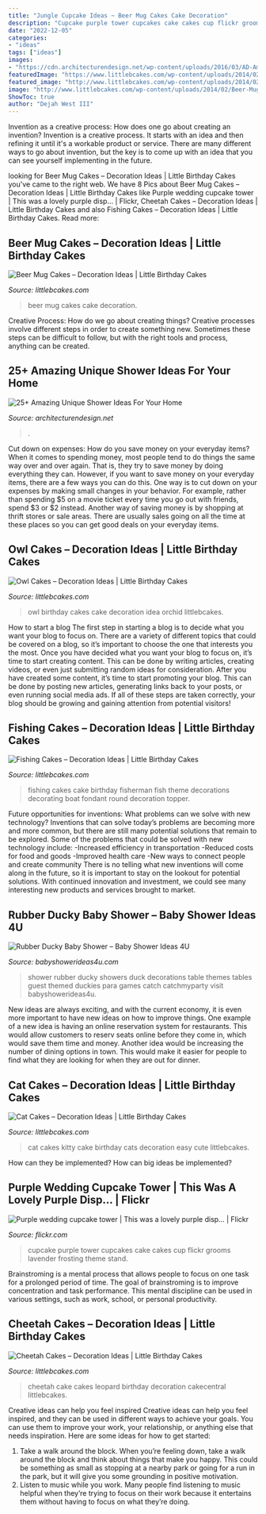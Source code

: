 ```yaml
---
title: "Jungle Cupcake Ideas ~ Beer Mug Cakes Cake Decoration"
description: "Cupcake purple tower cupcakes cake cakes cup flickr grooms lavender frosting theme stand"
date: "2022-12-05"
categories:
- "ideas"
tags: ["ideas"]
images:
- "https://cdn.architecturendesign.net/wp-content/uploads/2016/03/AD-Amazing-Unique-Shower-Ideas-For-Your-Home-07.jpg"
featuredImage: "https://www.littlebcakes.com/wp-content/uploads/2014/02/Cheetah-Cakes-Pictures.jpg"
featured_image: "http://www.littlebcakes.com/wp-content/uploads/2014/02/Beer-Mug-Cakes-993x1024.jpg"
image: "http://www.littlebcakes.com/wp-content/uploads/2014/02/Beer-Mug-Cakes-993x1024.jpg"
ShowToc: true
author: "Dejah West III"
---
```



Invention as a creative process: How does one go about creating an invention?
Invention is a creative process. It starts with an idea and then refining it until it's a workable product or service. There are many different ways to go about invention, but the key is to come up with an idea that you can see yourself implementing in the future.

	

		
looking for Beer Mug Cakes – Decoration Ideas | Little Birthday Cakes you've came to the right web. We have 8 Pics about Beer Mug Cakes – Decoration Ideas | Little Birthday Cakes like Purple wedding cupcake tower | This was a lovely purple disp… | Flickr, Cheetah Cakes – Decoration Ideas | Little Birthday Cakes and also Fishing Cakes – Decoration Ideas | Little Birthday Cakes. Read more:
		
    
## Beer Mug Cakes – Decoration Ideas | Little Birthday Cakes

<img loading=lazy src="http://www.littlebcakes.com/wp-content/uploads/2014/02/Beer-Mug-Cakes-993x1024.jpg" onerror="this.onerror=null;this.src='https://tse4.mm.bing.net/th?id=OIP.McUVRECREx_0JR_V0CrydgHaHo&amp;pid=15.1';" alt="Beer Mug Cakes – Decoration Ideas | Little Birthday Cakes">

_Source: littlebcakes.com_

>beer mug cakes cake decoration. 

	

Creative Process: How do we go about creating things?
Creative processes involve different steps in order to create something new. Sometimes these steps can be difficult to follow, but with the right tools and process, anything can be created.

    
## 25+ Amazing Unique Shower Ideas For Your Home

<img loading=lazy src="https://cdn.architecturendesign.net/wp-content/uploads/2016/03/AD-Amazing-Unique-Shower-Ideas-For-Your-Home-07.jpg" onerror="this.onerror=null;this.src='https://tse1.mm.bing.net/th?id=OIP.nbiiUnqxj8Pryvd9b0jKzQHaLJ&amp;pid=15.1';" alt="25+ Amazing Unique Shower Ideas For Your Home">

_Source: architecturendesign.net_

>. 

	

Cut down on expenses: How do you save money on your everyday items?
When it comes to spending money, most people tend to do things the same way over and over again. That is, they try to save money by doing everything they can. However, if you want to save money on your everyday items, there are a few ways you can do this. One way is to cut down on your expenses by making small changes in your behavior. For example, rather than spending $5 on a movie ticket every time you go out with friends, spend $3 or $2 instead. Another way of saving money is by shopping at thrift stores or sale areas. There are usually sales going on all the time at these places so you can get good deals on your everyday items.

    
## Owl Cakes – Decoration Ideas | Little Birthday Cakes

<img loading=lazy src="http://www.littlebcakes.com/wp-content/uploads/2013/08/Owl-Birthday-Cake-Ideas.jpg" onerror="this.onerror=null;this.src='https://tse4.mm.bing.net/th?id=OIP.xz3m0Ly-0sx_4Y3ufCaAPQHaKd&amp;pid=15.1';" alt="Owl Cakes – Decoration Ideas | Little Birthday Cakes">

_Source: littlebcakes.com_

>owl birthday cakes cake decoration idea orchid littlebcakes. 

	

How to start a blog
The first step in starting a blog is to decide what you want your blog to focus on. There are a variety of different topics that could be covered on a blog, so it’s important to choose the one that interests you the most. Once you have decided what you want your blog to focus on, it’s time to start creating content. This can be done by writing articles, creating videos, or even just submitting random ideas for consideration. After you have created some content, it’s time to start promoting your blog. This can be done by posting new articles, generating links back to your posts, or even running social media ads. If all of these steps are taken correctly, your blog should be growing and gaining attention from potential visitors!

    
## Fishing Cakes – Decoration Ideas | Little Birthday Cakes

<img loading=lazy src="http://www.littlebcakes.com/wp-content/uploads/2014/01/Fishing-Cakes-Pictures.jpg" onerror="this.onerror=null;this.src='https://tse2.mm.bing.net/th?id=OIP.WJsRCzF0Q2CVUEzy-8cMmQHaJ4&amp;pid=15.1';" alt="Fishing Cakes – Decoration Ideas | Little Birthday Cakes">

_Source: littlebcakes.com_

>fishing cakes cake birthday fisherman fish theme decorations decorating boat fondant round decoration topper. 

	

Future opportunities for inventions: What problems can we solve with new technology?
Inventions that can solve today’s problems are becoming more and more common, but there are still many potential solutions that remain to be explored. Some of the problems that could be solved with new technology include: 
-Increased efficiency in transportation 
-Reduced costs for food and goods 
-Improved health care 
-New ways to connect people and create community 
There is no telling what new inventions will come along in the future, so it is important to stay on the lookout for potential solutions. With continued innovation and investment, we could see many interesting new products and services brought to market.

    
## Rubber Ducky Baby Shower – Baby Shower Ideas 4U

<img loading=lazy src="https://babyshowerideas4u.com/wp-content/uploads/2016/03/rubber-ducky-baby-shower-guest-tables-550x523.jpeg" onerror="this.onerror=null;this.src='https://tse3.mm.bing.net/th?id=OIP.TVgCzC7ssZjAO_RBRuoxNwHaHC&amp;pid=15.1';" alt="Rubber Ducky Baby Shower – Baby Shower Ideas 4U">

_Source: babyshowerideas4u.com_

>shower rubber ducky showers duck decorations table themes tables guest themed duckies para games catch catchmyparty visit babyshowerideas4u. 

	

New ideas are always exciting, and with the current economy, it is even more important to have new ideas on how to improve things. One example of a new idea is having an online reservation system for restaurants. This would allow customers to reserv seats online before they come in, which would save them time and money. Another idea would be increasing the number of dining options in town. This would make it easier for people to find what they are looking for when they are out for dinner.

    
## Cat Cakes – Decoration Ideas | Little Birthday Cakes

<img loading=lazy src="https://www.littlebcakes.com/wp-content/uploads/2014/01/Kitty-Cat-Cakes-760x1024.jpg" onerror="this.onerror=null;this.src='https://tse4.mm.bing.net/th?id=OIP.l4KHsdZxZ2VTkj9qHqOFnwHaJ-&amp;pid=15.1';" alt="Cat Cakes – Decoration Ideas | Little Birthday Cakes">

_Source: littlebcakes.com_

>cat cakes kitty cake birthday cats decoration easy cute littlebcakes. 

	

How can they be implemented?
How can big ideas be implemented?

    
## Purple Wedding Cupcake Tower | This Was A Lovely Purple Disp… | Flickr

<img loading=lazy src="https://c1.staticflickr.com/7/6161/6233422553_0137f9c5a2_b.jpg" onerror="this.onerror=null;this.src='https://tse4.mm.bing.net/th?id=OIP.uuOxy0JbI2bDBcEwMjqsvwHaMJ&amp;pid=15.1';" alt="Purple wedding cupcake tower | This was a lovely purple disp… | Flickr">

_Source: flickr.com_

>cupcake purple tower cupcakes cake cakes cup flickr grooms lavender frosting theme stand. 

	

Brainstroming is a mental process that allows people to focus on one task for a prolonged period of time. The goal of brainstroming is to improve concentration and task performance. This mental discipline can be used in various settings, such as work, school, or personal productivity.

    
## Cheetah Cakes – Decoration Ideas | Little Birthday Cakes

<img loading=lazy src="https://www.littlebcakes.com/wp-content/uploads/2014/02/Cheetah-Cakes-Pictures.jpg" onerror="this.onerror=null;this.src='https://tse3.mm.bing.net/th?id=OIP.5NS714f2F-Ea1bpK9q1DSAHaJ4&amp;pid=15.1';" alt="Cheetah Cakes – Decoration Ideas | Little Birthday Cakes">

_Source: littlebcakes.com_

>cheetah cake cakes leopard birthday decoration cakecentral littlebcakes. 

	

Creative ideas can help you feel inspired
Creative ideas can help you feel inspired, and they can be used in different ways to achieve your goals. You can use them to improve your work, your relationship, or anything else that needs inspiration. Here are some ideas for how to get started: 
1. Take a walk around the block. When you’re feeling down, take a walk around the block and think about things that make you happy. This could be something as small as stopping at a nearby park or going for a run in the park, but it will give you some grounding in positive motivation. 
2. Listen to music while you work. Many people find listening to music helpful when they’re trying to focus on their work because it entertains them without having to focus on what they’re doing.

